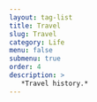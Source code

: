 ```yaml
---
layout: tag-list
title: Travel
slug: Travel
category: Life
menu: false
submenu: true
order: 4
description: >
   *Travel history.*
---
```

